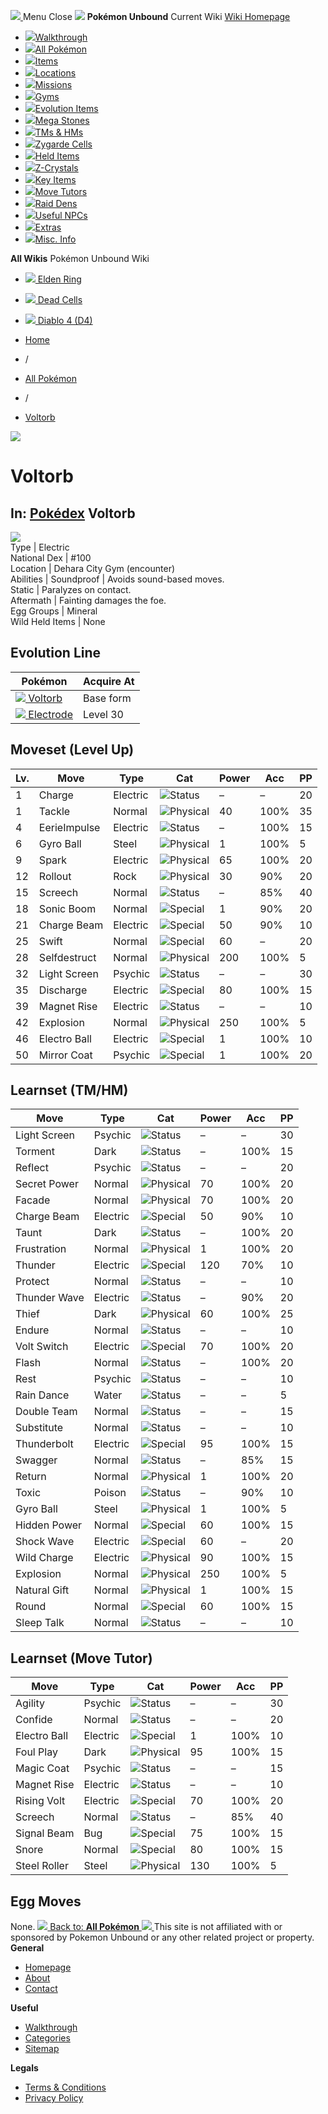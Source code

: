 [ ![](https://static.unboundwiki.com/wp-content/assets/images/2024/07/unbound-game-logo-x50.png) ](https://unboundwiki.com/pokemon/voltorb/<https:/unboundwiki.com/>)
Menu Close
![](https://static.unboundwiki.com/wp-content/assets/images/2024/07/pokemon-unbound-frozen-heights-game-icon.jpg)
**Pokémon Unbound**
Current Wiki
[ Wiki Homepage ](https://unboundwiki.com/pokemon/voltorb/<https:/unboundwiki.com/>)
  * [![](https://static.unboundwiki.com/wp-content/assets/images/2024/07/unbound-walkthrough-start-preview.jpg)Walkthrough](https://unboundwiki.com/pokemon/voltorb/<https:/unboundwiki.com/walkthrough/>)
  * [![](https://static.unboundwiki.com/wp-content/assets/images/2024/07/pokemon-unbound-lab-exterior-150x150.jpg)All Pokémon](https://unboundwiki.com/pokemon/voltorb/<https:/unboundwiki.com/pokemon/>)
  * [![](https://static.unboundwiki.com/wp-content/assets/images/2024/07/items-market-150x150.jpg)Items](https://unboundwiki.com/pokemon/voltorb/<https:/unboundwiki.com/items/>)
  * [![](https://static.unboundwiki.com/wp-content/assets/images/2024/08/world-map-pokemon-unbound.jpg)Locations](https://unboundwiki.com/pokemon/voltorb/<https:/unboundwiki.com/locations/>)
  * [![](https://static.unboundwiki.com/wp-content/assets/images/2024/07/missions-icon-150x150.jpg)Missions](https://unboundwiki.com/pokemon/voltorb/<https:/unboundwiki.com/missions/>)
  * [![](https://static.unboundwiki.com/wp-content/assets/images/2024/12/exterior-crater-town-gym-200x200.jpg)Gyms](https://unboundwiki.com/pokemon/voltorb/<https:/unboundwiki.com/gyms/>)
  * [![](https://static.unboundwiki.com/wp-content/assets/images/2024/08/evolutionary-items.jpg)Evolution Items](https://unboundwiki.com/pokemon/voltorb/<https:/unboundwiki.com/items/evolution-items/>)
  * [![](https://static.unboundwiki.com/wp-content/assets/images/2024/07/mega-stone-150x150.jpg)Mega Stones](https://unboundwiki.com/pokemon/voltorb/<https:/unboundwiki.com/mega-stones/>)
  * [![](https://static.unboundwiki.com/wp-content/assets/images/2024/07/tmloc-150x150.png)TMs & HMs](https://unboundwiki.com/pokemon/voltorb/<https:/unboundwiki.com/tms-hms/>)
  * [![](https://static.unboundwiki.com/wp-content/assets/images/2024/08/zygarde-house.jpg)Zygarde Cells](https://unboundwiki.com/pokemon/voltorb/<https:/unboundwiki.com/items/zygarde-cells/>)
  * [![](https://static.unboundwiki.com/wp-content/assets/images/2024/10/helditems-endgame-shop-200x200.jpg)Held Items](https://unboundwiki.com/pokemon/voltorb/<https:/unboundwiki.com/items/held-items/>)
  * [![](https://static.unboundwiki.com/wp-content/assets/images/2024/08/zcrystals-listing-preview.jpg)Z-Crystals](https://unboundwiki.com/pokemon/voltorb/<https:/unboundwiki.com/z-crystals/>)
  * [![](https://static.unboundwiki.com/wp-content/assets/images/2024/08/cube.jpg)Key Items](https://unboundwiki.com/pokemon/voltorb/<https:/unboundwiki.com/items/key-items/>)
  * [![](https://static.unboundwiki.com/wp-content/assets/images/2024/09/move-tutors-preview.jpg)Move Tutors](https://unboundwiki.com/pokemon/voltorb/<https:/unboundwiki.com/misc-info/move-tutors/>)
  * [![](https://static.unboundwiki.com/wp-content/assets/images/2024/10/raid-den-area-pokemon-unbound-lightv.jpg)Raid Dens](https://unboundwiki.com/pokemon/voltorb/<https:/unboundwiki.com/raid-dens/>)
  * [![](https://static.unboundwiki.com/wp-content/assets/images/2024/11/useful-npc-preview-200x200.jpg)Useful NPCs](https://unboundwiki.com/pokemon/voltorb/<https:/unboundwiki.com/misc-info/useful-npcs/>)
  * [![](https://static.unboundwiki.com/wp-content/assets/images/2024/10/kyurem-unbound-sidequest-200x200.jpg)Extras](https://unboundwiki.com/pokemon/voltorb/<https:/unboundwiki.com/extras/>)
  * [![](https://static.unboundwiki.com/wp-content/assets/images/2024/08/dehara-mart.png)Misc. Info](https://unboundwiki.com/pokemon/voltorb/<https:/unboundwiki.com/misc-info/>)


**All Wikis**
Pokémon Unbound Wiki
  * [ ![](https://unboundwiki.com/wp-content/themes/stratswiki/assets/img/wiki/elden-ring.png) Elden Ring ](https://unboundwiki.com/pokemon/voltorb/<#>)
  * [ ![](https://unboundwiki.com/wp-content/themes/stratswiki/assets/img/wiki/dead-cells.jpg) Dead Cells ](https://unboundwiki.com/pokemon/voltorb/<#>)
  * [ ![](https://unboundwiki.com/wp-content/themes/stratswiki/assets/img/wiki/diablo.png) Diablo 4 (D4) ](https://unboundwiki.com/pokemon/voltorb/<#>)


  * [ Home ](https://unboundwiki.com/pokemon/voltorb/<https:/unboundwiki.com/>)
  * /
  * [ All Pokémon ](https://unboundwiki.com/pokemon/voltorb/<https:/unboundwiki.com/pokemon/>)
  * /
  * [ Voltorb ](https://unboundwiki.com/pokemon/voltorb/<https:/unboundwiki.com/pokemon/voltorb/>)

![](https://static.unboundwiki.com/wp-content/assets/images/2024/12/voltorb-scaled-1.png)
# Voltorb
In: [Pokédex](https://unboundwiki.com/pokemon/voltorb/<https:/unboundwiki.com/category/pokedex/>)
Voltorb  
---  
![](https://static.unboundwiki.com/wp-content/assets/sprites/pokemon/voltorb.png)  
Type | Electric  
National Dex | #100  
Location | Dehara City Gym (encounter)  
Abilities | Soundproof | Avoids sound-based moves.  
Static | Paralyzes on contact.  
Aftermath | Fainting damages the foe.  
Egg Groups | Mineral  
Wild Held Items | None  
## Evolution Line
Pokémon | Acquire At  
---|---  
[![](https://static.unboundwiki.com/wp-content/assets/sprites/pokemon/voltorb.png) Voltorb](https://unboundwiki.com/pokemon/voltorb/<https:/unboundwiki.com/pokemon/voltorb/>) | Base form  
[![](https://static.unboundwiki.com/wp-content/assets/sprites/pokemon/electrode.png) Electrode](https://unboundwiki.com/pokemon/voltorb/<https:/unboundwiki.com/pokemon/electrode/>) | Level 30  
## Moveset (Level Up)
Lv. | Move | Type | Cat | Power | Acc | PP  
---|---|---|---|---|---|---  
1 | Charge | Electric | ![Status](https://static.unboundwiki.com/wp-content/assets/icons/ui/status.png) | – | – | 20  
1 | Tackle | Normal | ![Physical](https://static.unboundwiki.com/wp-content/assets/icons/ui/physical.png) | 40 | 100% | 35  
4 | EerieImpulse | Electric | ![Status](https://static.unboundwiki.com/wp-content/assets/icons/ui/status.png) | – | 100% | 15  
6 | Gyro Ball | Steel | ![Physical](https://static.unboundwiki.com/wp-content/assets/icons/ui/physical.png) | 1 | 100% | 5  
9 | Spark | Electric | ![Physical](https://static.unboundwiki.com/wp-content/assets/icons/ui/physical.png) | 65 | 100% | 20  
12 | Rollout | Rock | ![Physical](https://static.unboundwiki.com/wp-content/assets/icons/ui/physical.png) | 30 | 90% | 20  
15 | Screech | Normal | ![Status](https://static.unboundwiki.com/wp-content/assets/icons/ui/status.png) | – | 85% | 40  
18 | Sonic Boom | Normal | ![Special](https://static.unboundwiki.com/wp-content/assets/icons/ui/special.png) | 1 | 90% | 20  
21 | Charge Beam | Electric | ![Special](https://static.unboundwiki.com/wp-content/assets/icons/ui/special.png) | 50 | 90% | 10  
25 | Swift | Normal | ![Special](https://static.unboundwiki.com/wp-content/assets/icons/ui/special.png) | 60 | – | 20  
28 | Selfdestruct | Normal | ![Physical](https://static.unboundwiki.com/wp-content/assets/icons/ui/physical.png) | 200 | 100% | 5  
32 | Light Screen | Psychic | ![Status](https://static.unboundwiki.com/wp-content/assets/icons/ui/status.png) | – | – | 30  
35 | Discharge | Electric | ![Special](https://static.unboundwiki.com/wp-content/assets/icons/ui/special.png) | 80 | 100% | 15  
39 | Magnet Rise | Electric | ![Status](https://static.unboundwiki.com/wp-content/assets/icons/ui/status.png) | – | – | 10  
42 | Explosion | Normal | ![Physical](https://static.unboundwiki.com/wp-content/assets/icons/ui/physical.png) | 250 | 100% | 5  
46 | Electro Ball | Electric | ![Special](https://static.unboundwiki.com/wp-content/assets/icons/ui/special.png) | 1 | 100% | 10  
50 | Mirror Coat | Psychic | ![Special](https://static.unboundwiki.com/wp-content/assets/icons/ui/special.png) | 1 | 100% | 20  
## Learnset (TM/HM)
Move | Type | Cat | Power | Acc | PP  
---|---|---|---|---|---  
Light Screen | Psychic | ![Status](https://static.unboundwiki.com/wp-content/assets/icons/ui/status.png) | – | – | 30  
Torment | Dark | ![Status](https://static.unboundwiki.com/wp-content/assets/icons/ui/status.png) | – | 100% | 15  
Reflect | Psychic | ![Status](https://static.unboundwiki.com/wp-content/assets/icons/ui/status.png) | – | – | 20  
Secret Power | Normal | ![Physical](https://static.unboundwiki.com/wp-content/assets/icons/ui/physical.png) | 70 | 100% | 20  
Facade | Normal | ![Physical](https://static.unboundwiki.com/wp-content/assets/icons/ui/physical.png) | 70 | 100% | 20  
Charge Beam | Electric | ![Special](https://static.unboundwiki.com/wp-content/assets/icons/ui/special.png) | 50 | 90% | 10  
Taunt | Dark | ![Status](https://static.unboundwiki.com/wp-content/assets/icons/ui/status.png) | – | 100% | 20  
Frustration | Normal | ![Physical](https://static.unboundwiki.com/wp-content/assets/icons/ui/physical.png) | 1 | 100% | 20  
Thunder | Electric | ![Special](https://static.unboundwiki.com/wp-content/assets/icons/ui/special.png) | 120 | 70% | 10  
Protect | Normal | ![Status](https://static.unboundwiki.com/wp-content/assets/icons/ui/status.png) | – | – | 10  
Thunder Wave | Electric | ![Status](https://static.unboundwiki.com/wp-content/assets/icons/ui/status.png) | – | 90% | 20  
Thief | Dark | ![Physical](https://static.unboundwiki.com/wp-content/assets/icons/ui/physical.png) | 60 | 100% | 25  
Endure | Normal | ![Status](https://static.unboundwiki.com/wp-content/assets/icons/ui/status.png) | – | – | 10  
Volt Switch | Electric | ![Special](https://static.unboundwiki.com/wp-content/assets/icons/ui/special.png) | 70 | 100% | 20  
Flash | Normal | ![Status](https://static.unboundwiki.com/wp-content/assets/icons/ui/status.png) | – | 100% | 20  
Rest | Psychic | ![Status](https://static.unboundwiki.com/wp-content/assets/icons/ui/status.png) | – | – | 10  
Rain Dance | Water | ![Status](https://static.unboundwiki.com/wp-content/assets/icons/ui/status.png) | – | – | 5  
Double Team | Normal | ![Status](https://static.unboundwiki.com/wp-content/assets/icons/ui/status.png) | – | – | 15  
Substitute | Normal | ![Status](https://static.unboundwiki.com/wp-content/assets/icons/ui/status.png) | – | – | 10  
Thunderbolt | Electric | ![Special](https://static.unboundwiki.com/wp-content/assets/icons/ui/special.png) | 95 | 100% | 15  
Swagger | Normal | ![Status](https://static.unboundwiki.com/wp-content/assets/icons/ui/status.png) | – | 85% | 15  
Return | Normal | ![Physical](https://static.unboundwiki.com/wp-content/assets/icons/ui/physical.png) | 1 | 100% | 20  
Toxic | Poison | ![Status](https://static.unboundwiki.com/wp-content/assets/icons/ui/status.png) | – | 90% | 10  
Gyro Ball | Steel | ![Physical](https://static.unboundwiki.com/wp-content/assets/icons/ui/physical.png) | 1 | 100% | 5  
Hidden Power | Normal | ![Special](https://static.unboundwiki.com/wp-content/assets/icons/ui/special.png) | 60 | 100% | 15  
Shock Wave | Electric | ![Special](https://static.unboundwiki.com/wp-content/assets/icons/ui/special.png) | 60 | – | 20  
Wild Charge | Electric | ![Physical](https://static.unboundwiki.com/wp-content/assets/icons/ui/physical.png) | 90 | 100% | 15  
Explosion | Normal | ![Physical](https://static.unboundwiki.com/wp-content/assets/icons/ui/physical.png) | 250 | 100% | 5  
Natural Gift | Normal | ![Physical](https://static.unboundwiki.com/wp-content/assets/icons/ui/physical.png) | 1 | 100% | 15  
Round | Normal | ![Special](https://static.unboundwiki.com/wp-content/assets/icons/ui/special.png) | 60 | 100% | 15  
Sleep Talk | Normal | ![Status](https://static.unboundwiki.com/wp-content/assets/icons/ui/status.png) | – | – | 10  
## Learnset (Move Tutor)
Move | Type | Cat | Power | Acc | PP  
---|---|---|---|---|---  
Agility | Psychic | ![Status](https://static.unboundwiki.com/wp-content/assets/icons/ui/status.png) | – | – | 30  
Confide | Normal | ![Status](https://static.unboundwiki.com/wp-content/assets/icons/ui/status.png) | – | – | 20  
Electro Ball | Electric | ![Special](https://static.unboundwiki.com/wp-content/assets/icons/ui/special.png) | 1 | 100% | 10  
Foul Play | Dark | ![Physical](https://static.unboundwiki.com/wp-content/assets/icons/ui/physical.png) | 95 | 100% | 15  
Magic Coat | Psychic | ![Status](https://static.unboundwiki.com/wp-content/assets/icons/ui/status.png) | – | – | 15  
Magnet Rise | Electric | ![Status](https://static.unboundwiki.com/wp-content/assets/icons/ui/status.png) | – | – | 10  
Rising Volt | Electric | ![Special](https://static.unboundwiki.com/wp-content/assets/icons/ui/special.png) | 70 | 100% | 20  
Screech | Normal | ![Status](https://static.unboundwiki.com/wp-content/assets/icons/ui/status.png) | – | 85% | 40  
Signal Beam | Bug | ![Special](https://static.unboundwiki.com/wp-content/assets/icons/ui/special.png) | 75 | 100% | 15  
Snore | Normal | ![Special](https://static.unboundwiki.com/wp-content/assets/icons/ui/special.png) | 80 | 100% | 15  
Steel Roller | Steel | ![Physical](https://static.unboundwiki.com/wp-content/assets/icons/ui/physical.png) | 130 | 100% | 5  
## Egg Moves
None. 
[ ![](https://static.unboundwiki.com/wp-content/assets/images/2024/07/pokemon-unbound-lab-exterior.jpg) Back to: **All Pokémon** ](https://unboundwiki.com/pokemon/voltorb/<https:/unboundwiki.com/pokemon/>)
[ ![](https://static.unboundwiki.com/wp-content/assets/images/2024/07/unbound-game-logo-x50.png) ](https://unboundwiki.com/pokemon/voltorb/<https:/unboundwiki.com/>)
This site is not affiliated with or sponsored by Pokemon Unbound or any other related project or property. 
**General**
  * [ Homepage ](https://unboundwiki.com/pokemon/voltorb/<https:/unboundwiki.com/>)
  * [ About ](https://unboundwiki.com/pokemon/voltorb/<https:/unboundwiki.com/about/>)
  * [ Contact ](https://unboundwiki.com/pokemon/voltorb/<https:/unboundwiki.com/contact/>)


**Useful**
  * [ Walkthrough ](https://unboundwiki.com/pokemon/voltorb/<https:/unboundwiki.com/walkthrough/>)
  * [ Categories ](https://unboundwiki.com/pokemon/voltorb/<https:/unboundwiki.com/categories/>)
  * [ Sitemap ](https://unboundwiki.com/pokemon/voltorb/<https:/unboundwiki.com/sitemap/>)


**Legals**
  * [ Terms & Conditions ](https://unboundwiki.com/pokemon/voltorb/<https:/unboundwiki.com/terms-conditions/>)
  * [ Privacy Policy ](https://unboundwiki.com/pokemon/voltorb/<https:/unboundwiki.com/privacy-policy/>)


